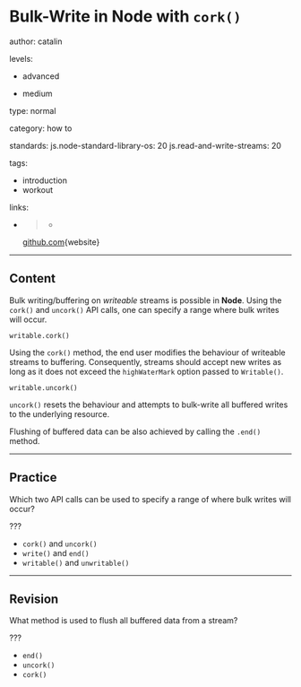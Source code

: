 # Bulk-Write in **Node** with `cork()`
author: catalin

levels:

  - advanced

  - medium

type: normal

category: how to

standards:
  js.node-standard-library-os: 20
  js.read-and-write-streams: 20

tags:
  - introduction
  - workout

links:

  - >-
    [github.com](https://github.com/nodejs/node/wiki/API-changes-between-v0.10-and-v4#writable-streams){website}

---
## Content

Bulk writing/buffering on *writeable* streams is possible in **Node**.
Using the `cork()`  and `uncork()` API calls, one can specify a range where bulk writes will occur.

```
writable.cork()
```
Using the `cork()` method, the end user modifies the behaviour of writeable streams to buffering. Consequently, streams should accept new writes as long as it does not exceed the `highWaterMark` option passed to `Writable()`.
```
writable.uncork()
```
`uncork()` resets the behaviour and attempts to bulk-write all buffered writes to the underlying resource.

Flushing of buffered data can be also achieved by calling the `.end()` method.

---
## Practice

Which two API calls can be used to specify a range of where bulk writes will occur?

???

* `cork()` and `uncork()`
* `write()` and `end()`
* `writable()` and `unwritable()`

---
## Revision

What method is used to flush all buffered data from a stream?

???

* `end()`
* `uncork()`
* `cork()`